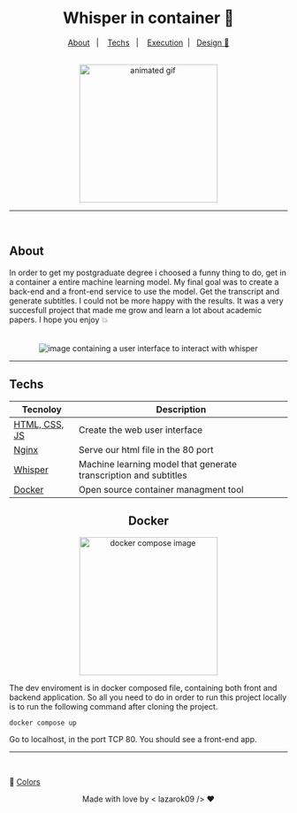 

<h1 align="center">Whisper in container 💫</h1>

<p align="center">
  <a href="#about">About</a>&nbsp;&nbsp;&nbsp;|&nbsp;&nbsp;&nbsp;
  <a href="#techs">Techs</a>&nbsp;&nbsp;&nbsp;|&nbsp;&nbsp;&nbsp;
  <a href="#execution">Execution</a>&nbsp;&nbsp;|&nbsp;&nbsp;
  <a href="https://www.figma.com/file/ln8FhPW5bmvUM660fxVv8S/Whisper?type=design&node-id=0%3A1&mode=design&t=j2BmZ03tOmCOG0hj-1">Design 🎨</a>
</p>
<br/>



<div align="center"><img height=250 width=250 src="https://i.pinimg.com/originals/87/2a/57/872a57987284eb49af534b1cccb4ace3.gif" alt="animated gif" /></div>

<hr/>



<br/>

<h2 id="about">About</h2>
In order to get my postgraduate degree i choosed a funny thing to do, get in a container a entire machine learning model. My final goal was to create a back-end and a front-end service to use the model. Get the transcript and generate subtitles. I could not be more happy with the results. It was a very succesfull project that made me grow and learn a lot about academic papers. I hope you enjoy 💥

<br />

<br />

<br />

<div align="center"><img src="https://github.com/user-attachments/assets/6b1c605e-a451-43f9-87ae-7de3313cb5c3" alt="image containing a user interface to interact with whisper" /></div>


<hr />

<h2 id="techs"> Techs </h2>

| Tecnoloy                                            | Description                                                     |
| --------------------------------------------------- | ----------------------------------------------------------------|
| [HTML, CSS, JS](https://www.w3schools.com/html/)    | Create the web user interface                                   |
| [Nginx](https://www.nginx.com/)                     | Serve our html file in the 80 port                              |
| [Whisper](https://github.com/openai/whisper)        | Machine learning model that generate transcription and subtitles|
| [Docker](https://www.docker.com/)                   | Open source container managment tool                            |





<div align="center">
  <h2 id="execution">Docker</h2> 
  
  <img height=250 width=250 src="https://www.linuxnaweb.com/images/post/2018/logo-docker-compose.png" alt="docker compose image" />
  
  </div>

The dev enviroment is in docker composed file, containing both front and backend application. So all you need to do in order to run this project locally is to run the following command after cloning the project.
<br />

```
docker compose up
```

Go to localhost, in the port TCP 80. You should see a front-end app.

<hr />
<br/>

🔸 [Colors](https://coolors.co/3c91e6-342e37-a2d729-fafffd-fa824c)


<div align="center"> Made with love by < lazarok09 /> ❤️ </div>
